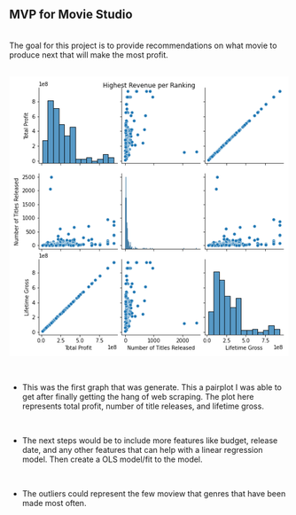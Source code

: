 ## MVP for Movie Studio
<br>
The goal for this project is to provide recommendations on what movie to produce next that will make the most profit.
<br>
<br>

![Highest Revenue per Ranking](https://github.com/Silver-Swan/Regression_METIS/blob/main/images/Highest%20Revenue%20per%20Genres.png)

<br>

- This was the first graph that was generate. This a pairplot I was able to get after finally getting the hang of web scraping. The plot here represents total profit, number of title releases, and lifetime gross.
<br>

-  The next steps would be to include more features like budget, release date, and any other features that can help with a linear regression model. Then create a OLS model/fit to the model.
<br>

- The outliers could represent the few moview that genres that have been made most often.
